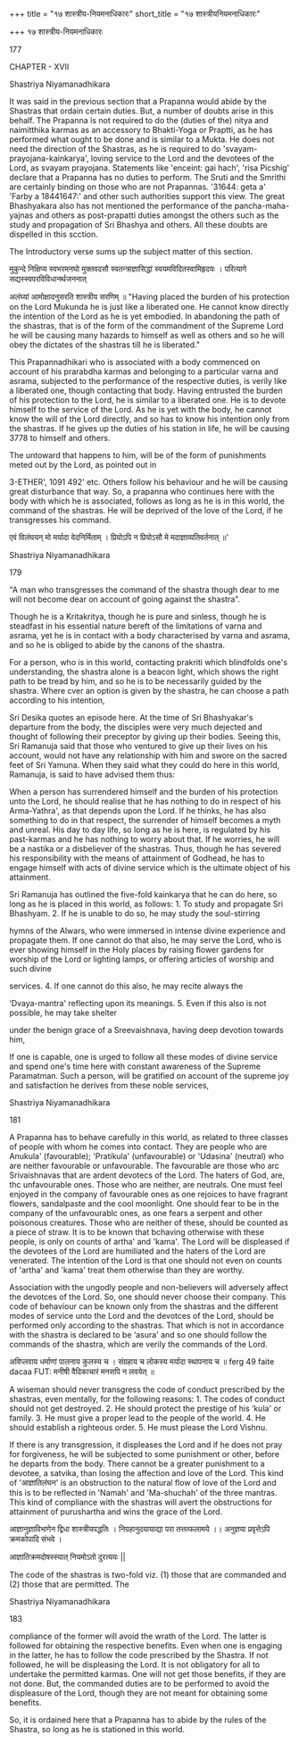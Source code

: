 +++
title = "१७ शास्त्रीय-नियमनाधिकारः"
short_title = "१७ शास्त्रीयनियमनाधिकारः"

+++
१७ शास्त्रीय-नियमनाधिकारः


177

CHAPTER - XVII

Shastriya Niyamanadhikara

It was said in the previous section that a Prapanna would abide by the Shastras that ordain certain duties. But, a number of doubts arise in this behalf. The Prapanna is not required to do the (duties of the) nitya and naimitthika karmas as an accessory to Bhakti-Yoga or Praptti, as he has performed what ought to be done and is similar to a Mukta. He does not need the direction of the Shastras, as he is required to do 'svayam-prayojana-kainkarya', loving service to the Lord and the devotees of the Lord, as svayam prayojana. Statements like 'enceint: gai hach', 'risa Picshig' declare that a Prapanna has no duties to perform. The Sruti and the Smrithi are certainly binding on those who are not Prapannas. '31644: geta a' 'Farby a 18441647:' and other such authorities support this view. The great Bhashyakara also has not mentioned the performance of the pancha-maha-yajnas and others as post-prapatti duties amongst the others such as the study and propagation of Sri Bhashya and others. All these doubts are dispelled in this scction.

The Introductory verse sums up the subject matter of this section.

मुकुन्दे निक्षिप्य स्वभरमनघो मुक्तवदसौ स्वतन्त्राज्ञासिद्धां स्वयमविदितस्वामिहृदयः । परित्यागे सद्यस्स्वपरविविधानर्थजननात्

अलंघ्यां आमोक्षादनुसरति शास्त्रीय सरणिम् ॥ "Having placed the burden of his protection on the Lord Mukunda he is just like a liberated one. He cannot know directly the intention of the Lord as he is yet embodied. In abandoning the path of the shastras, that is of the form of the commandment of the Supreme Lord he will be causing many hazards to himself as well as others and so he will obey the dictates of the shastras till he is liberated."

This Prapannadhikari who is associated with a body commenced on account of his prarabdha karmas and belonging to a particular varna and asrama, subjected to the performance of the respective duties, is verily like a liberated one, though contacting that body. Having entrusted the burden of his protection to the Lord, he is similar to a liberated one. He is to devote himself to the service of the Lord. As he is yet with the body, he cannot know the will of the Lord directly, and so has to know his intention only from the shastras. If he gives up the duties of his station in life, he will be causing 3778 to himself and others.

The untoward that happens to him, will be of the form of punishments meted out by the Lord, as pointed out in

3-ETHER', 1091 492' etc. Others follow his behaviour and he will be causing great disturbance that way. So, a prapanna who continues here with the body with which he is associated, follows as long as he is in this world, the command of the shastras. He will be deprived of the love of the Lord, if he transgresses his command.

एवं विलंघयन् मो मर्यादा वेदनिर्मिताम् । प्रियोऽपि न प्रियोऽसौ मे मदाज्ञाव्यतिवर्तनात् ॥'

Shastriya Niyamanadhikara

179

"A man who transgresses the command of the shastra though dear to me will not become dear on account of going against the shastra".

Though he is a Kritakritya, though he is pure and sinless, though he is steadfast in his essential nature bereft of the limitations of varna and asrama, yet he is in contact with a body characterised by varna and asrama, and so he is obliged to abide by the canons of the shastra.

For a person, who is in this world, contacting prakriti which blindfolds one's understanding, the shastra alone is a beacon light, which shows the right path to be tread by him, and so he is to be necessarily guided by the shastra. Where cver an option is given by the shastra, he can choose a path according to his intention,

Sri Desika quotes an episode here. At the time of Sri Bhashyakar's departure from the body, the disciples were very much dejected and thought of following their preceptor by giving up their bodies. Seeing this, Sri Ramanuja said that those who ventured to give up their lives on his account, would not have any relationship with him and swore on the sacred feet of Sri Yamuna. When they said what they could do here in this world, Ramanuja, is said to have advised them thus:

When a person has surrendered himself and the burden of his protection unto the Lord, he should realise that he has nothing to do in respect of his Arma-Yathra', as that depends upon the Lord. If he thinks, he has also something to do in that respect, the surrender of himself becomes a myth and unreal. His day to day life, so long as he is here, is regulated by his past-karmas and he has nothing to worry about that. If he worries, he will be a nastika or a disbeliever of the shastras. Thus, though he has severed his responsibility with the means of attainment of Godhead, he has to engage himself with acts of divine service which is the ultimate object of his attainment.

Sri Ramanuja has outlined the five-fold kainkarya that he can do here, so long as he is placed in this world, as follows: 1. To study and propagate Sri Bhashyam. 2. If he is unable to do so, he may study the soul-stirring

hymns of the Alwars, who were immersed in intense divine experience and propagate them. If one cannot do that also, he may serve the Lord, who is ever showing himself in the Holy places by raising flower gardens for worship of the Lord or lighting lamps, or offering articles of worship and such divine

services. 4. If one cannot do this also, he may recite always the

‘Dvaya-mantra' reflecting upon its meanings. 5. Even if this also is not possible, he may take shelter

under the benign grace of a Sreevaishnava, having deep devotion towards him,

If one is capable, one is urged to follow all these modes of divine service and spend one's time here with constant awareness of the Supreme Paramatman. Such a person, will be gratified on account of the supreme joy and satisfaction he derives from these noble services,

Shastriya Niyamanadhikara

181

A Prapanna has to behave carefully in this world, as related to three classes of people with whom he comes into contact. They are people who are Anukula' (favourable); 'Pratikula' (unfavourable) or 'Udasina' (neutral) who are neither favourable or unfavourable. The favourable are those who arc Srivaishnavas that are ardent devotecs of the Lord. The haters of God, are, thc unfavourable ones. Those who are neither, are neutrals. One must feel enjoyed in the company of favourable ones as one rejoices to have fragrant flowers, sandalpaste and the cool moonlight. One should fear to be in the company of the unfavourablc ones, as one fears a serpent and other poisonous creatures. Those who are neither of these, should be counted as a piece of straw. It is to be known that bchaving otherwise with these people, is only on counts of artha' and 'kama'. The Lord will be displeased if the devotees of the Lord are humiliated and the haters of the Lord are venerated. The intention of the Lord is that one should not even on counts of 'artha' and 'kama' treat them otherwise than they are worthy.

Association with the ungodly people and non-believers will adversely affect the devotces of the Lord. So, one should never choose their company. This code of behaviour can be known only from the shastras and the different modes of service unto the Lord and the devotces of the Lord, should be performed only according to the shastras. That which is not in accordance with the shastra is declared to be ‘asura' and so one should follow the commands of the shastra, which are verily the commands of the Lord.

अविप्लवाय धर्माणां पालनाय कुलस्य च । संग्रहाय च लोकस्य मर्यादा स्थापनाय च ॥ ferg 49 faite dacaa FUT: मनीषी वैदिकाचारं मनसपि न लवयेत् ॥

A wiseman should never transgress the code of conduct prescribed by the shastras, even mentally, for the following reasons: 1. The codes of conduct should not get destroyed. 2. He should protect the prestige of his ‘kula' or family. 3. He must give a proper lead to the people of the world. 4. He should establish a righteous order. 5. He must please the Lord Vishnu.

If there is any transgression, it displeases the Lord and if he does not pray for forgiveness, he will be subjected to some punishment or other, before he departs from the body. There cannot be a greater punishment to a devotee, a satvika, than losing the affection and love of the Lord. This kind of 'आज्ञातिलंघन' is an obstruction to the natural flow of love of the Lord and this is to be reflected in 'Namah' and 'Ma-shuchah' of the three mantras. This kind of compliance with the shastras will avert the obstructions for attainment of purushartha and wins the grace of the Lord.

आज्ञानुज्ञाविभागेन द्विधा शास्त्रीयपद्धतिः । निग्रहानुदयायाद्या परा तत्तत्फलामये ।। अनुज्ञया प्रवृत्तेऽपि क्रमकोपादि संभवे ।

आज्ञातिक्रमदोषस्स्यात् नियमोऽतो दुरत्ययः ||

The code of the shastras is two-fold viz. (1) those that are commanded and (2) those that are permitted. The

Shastriya Niyamanadhikara

183

compliance of the former will avoid the wrath of the Lord. The latter is followed for obtaining the respective benefits. Even when one is engaging in the latter, he has to follow the code prescribed by the Shastra. If not followed, he will be displeasing the Lord. It is not obligatory for all to undertake the permitted karmas. One will not get those benefits, if they are not done. But, the commanded duties are to be performed to avoid the displeasure of the Lord, though they are not meant for obtaining some benefits.

So, it is ordained here that a Prapanna has to abide by the rules of the Shastra, so long as he is stationed in this world.
